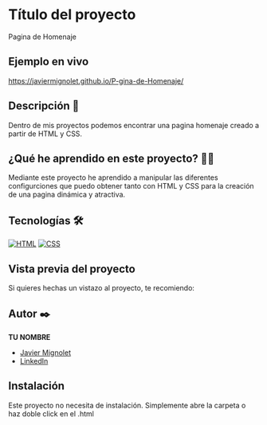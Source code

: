 
# Título del proyecto
Pagina de Homenaje 
## Ejemplo en vivo
https://javiermignolet.github.io/P-gina-de-Homenaje/
## Descripción 📑

Dentro de mis proyectos podemos encontrar una pagina homenaje creado a partir de HTML y CSS.

## ¿Qué he aprendido en este proyecto? 🙇🏻 

Mediante este proyecto he aprendido a manipular las diferentes configurciones que puedo obtener tanto con HTML y CSS para la creación de una pagina dinámica y atractiva.

## Tecnologías 🛠
<!-- Iconos sacados de: https://github.com/hendrasob/badges/blob/master/README.md y https://github.com/alexandresanlim/Badges4-README.md-Profile -->
[![HTML](https://img.shields.io/badge/HTML5-E34F26?style=for-the-badge&logo=html5&logoColor=white)](https://es.wikipedia.org/wiki/HTML5)
[![CSS](https://img.shields.io/badge/CSS3-1572B6?style=for-the-badge&logo=css3&logoColor=white)](https://es.wikipedia.org/wiki/CSS)


## Vista previa del proyecto
Si quieres hechas un vistazo al proyecto, te recomiendo:



## Autor ✒️
**TU NOMBRE**

* [Javier Mignolet](javiermignolet@outlook.com)
* [LinkedIn](https://www.linkedin.com/in/javier-mignolet-66815615b)


## Instalación 
Este proyecto no necesita de instalación. Simplemente abre la carpeta o haz doble click en el .html
  
